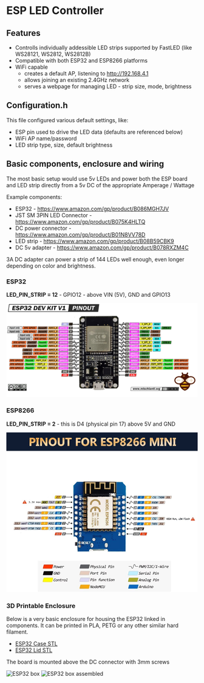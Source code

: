 # ESP LED Controller

## Features
* Controlls individually addessible LED strips supported by FastLED (like WS28121, WS2812, WS2812B)
* Compatible with both ESP32 and ESP8266 platforms
* WiFi capable 
    * creates a default AP, listening to http://192.168.4.1
    * allows joining an existing 2.4GHz network
    * serves a webpage for managing LED - strip size, mode, brightness

## Configuration.h

This file configured various default settings, like:
* ESP pin used to drive the LED data (defaults are referenced below)
* WiFi AP name/password
* LED strip type, size, default brightness

## Basic components, enclosure and wiring

The most basic setup would use 5v LEDs and power both the ESP board and LED strip directly from a 5v DC of the appropriate Amperage / Wattage

Example components:
* ESP32 - https://www.amazon.com/gp/product/B086MGH7JV
* JST SM 3PIN LED Connector - https://www.amazon.com/gp/product/B075K4HLTQ
* DC power connector - https://www.amazon.com/gp/product/B01N8VV78D
* LED strip - https://www.amazon.com/gp/product/B08B59CBK9
* DC 5v adapter - https://www.amazon.com/gp/product/B078RXZM4C

3A DC adapter can power a strip of 144 LEDs well enough, even longer depending on color and brightness.

### ESP32 

__LED_PIN_STRIP = 12__ - GPIO12 - above VIN (5V), GND and GPIO13

![ESP32 pins](img/ESP32_pins.png)

### ESP8266 

__LED_PIN_STRIP = 2__ - this is D4 (physical pin 17) above 5V and GND 

![ESP8266 pins](img/ESP8266_pins.jpg)

### 3D Printable Enclosure

Below is a very basic enclosure for housing the ESP32 linked in components. It can be printed in PLA, PETG or any other similar hard filament.

* [ESP32 Case STL](stl/ESP32Case.stl)
* [ESP32 Lid STL](stl/ESP32Lid.stl)

The board is mounted above the DC connector with 3mm screws

![ESP32 box](img/ESP_box.jpg)
![ESP32 box assembled](img/ESP_box_assembled.jpg)